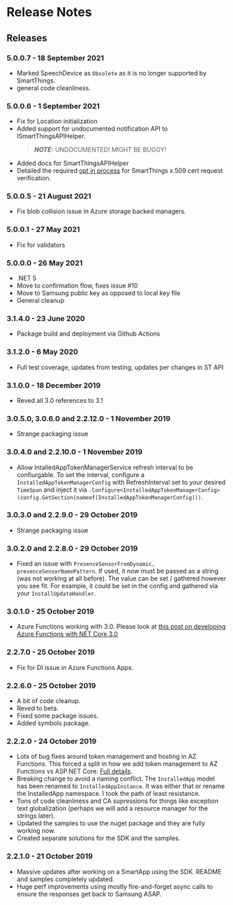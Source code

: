 # Release Notes

## Releases

### 5.0.0.7 - 18 September 2021

- Marked SpeechDevice as ```Obsolete``` as it is no longer supported by SmartThings.
- general code cleanliness.

### 5.0.0.6 - 1 September 2021

- Fix for Location initialization
- Added support for undocumented notification API to ISmartThingsAPIHelper.
  > **_NOTE:_** UNDOCUMENTED!  MIGHT BE BUGGY!
- Added docs for SmartThingsAPIHelper
- Detailed the required [opt in process]((https://developer-preview.smartthings.com/docs/connected-services/hosting/webhook-smartapp#opt-in-your-smartapp)) for SmartThings x.509 cert request verification.

### 5.0.0.5 - 21 August 2021

- Fix blob collision issue in Azure storage backed managers.

### 5.0.0.1 - 27 May 2021

- Fix for validators

### 5.0.0.0 - 26 May 2021

- .NET 5
- Move to confirmation flow, fixes issue #10
- Move to Samsung public key as opposed to local key file
- General cleanup

### 3.1.4.0 - 23 June 2020

- Package build and deployment via Github Actions

### 3.1.2.0 - 6 May 2020

- Full test coverage, updates from testing, updates per changes in ST API

### 3.1.0.0 - 18 December 2019

- Reved all 3.0 references to 3.1

### 3.0.5.0, 3.0.6.0 and 2.2.12.0 - 1 November 2019

- Strange packaging issue

### 3.0.4.0 and 2.2.10.0 - 1 November 2019

- Allow IntalledAppTokenManagerService refresh interval to be confiurgable.  To set the interval, configure a ```InstalledAppTokenManagerConfig``` with RefreshInterval set to your desired ```TimeSpan``` and inject it via ```.Configure<InstalledAppTokenManagerConfig>(config.GetSection(nameof(InstalledAppTokenManagerConfig)))```.

### 3.0.3.0 and 2.2.9.0 - 29 October 2019

- Strange packaging issue

### 3.0.2.0 and 2.2.8.0 - 29 October 2019

- Fixed an issue with ```PresenceSensorFromDynamic, presenceSensorNamePattern```.  If used, it now must be passed as a string (was not working at all before).  The value can be set / gathered however you see fit.  For example, it could be set in the config and gathered via your ```InstallUpdateHandler```.

### 3.0.1.0 - 25 October 2019

- Azure Functions working with 3.0.  Please look at [this post on developing Azure Functions with NET Core 3.0](https://dev.to/azure/develop-azure-functions-using-net-core-3-0-gcm)

### 2.2.7.0 - 25 October 2019

- Fix for DI issue in Azure Functions Apps.

### 2.2.6.0 - 25 October 2019

- A bit of code cleanup.
- Reved to beta.
- Fixed some package issues.
- Added symbols package.

### 2.2.2.0 - 24 October 2019

- Lots of bug fixes around token management and hosting in AZ Functions.  This forced a split in how we add token management to AZ Functions vs ASP.NET Core.  [Full details](https://github.com/ianisms/SmartThings.NETCoreWebHookSDK/blob/master/README.md#installed-app-token-management-utils).
- Breaking change to avoid a naming conflict.  The ```InstalledApp``` model has been renamed to ```InstalledAppInstance```.  It was either that or rename the InstalledApp namespace.  I took the path of least resistance.
- Tons of code cleanliness and CA supressions for things like exception text globalization (perhaps we will add a resource manager for the strings later).
- Updated the samples to use the nuget package and they are fully working now.
- Created separate solutions for the SDK and the samples.

### 2.2.1.0 - 21 October 2019

- Massive updates after working on a SmartApp using the SDK.  README and samples completely updated.
- Huge perf improvements using mostly fire-and-forget async calls to ensure the responses get back to Samsung ASAP.
